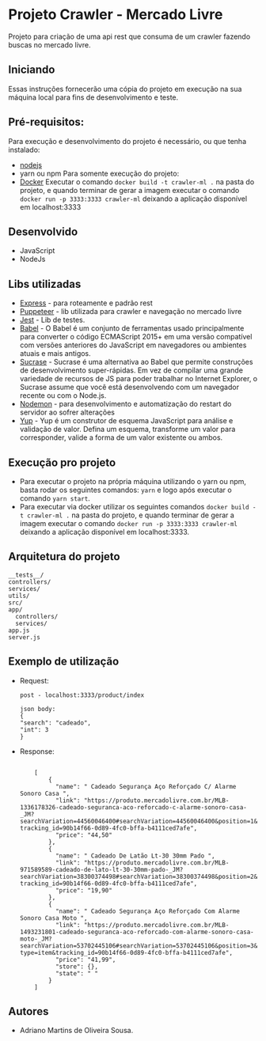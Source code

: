 # Projeto Crawler - Mercado Livre
Projeto para criação de uma api rest que consuma de um crawler fazendo buscas no mercado livre.

## **Iniciando**
Essas instruções fornecerão uma cópia do projeto em execução na sua máquina local para fins de desenvolvimento e teste. 

## **Pré-requisitos:**
Para execução e desenvolvimento do projeto é necessário, ou que tenha instalado:
- [nodejs](https://nodejs.org/en/)
- yarn ou npm
Para somente execução do projeto:
- [Docker](https://www.docker.com/)
Executar o comando `docker build -t crawler-ml .` na pasta do projeto, e quando 
terminar de gerar a imagem executar o comando `docker run -p 3333:3333 crawler-ml`
deixando a aplicação disponível em localhost:3333

## **Desenvolvido**
 - JavaScript
 - NodeJs

## **Libs utilizadas**
 - [Express](https://expressjs.com/pt-br/) - para roteamente e padrão rest
 - [Puppeteer](https://github.com/puppeteer/puppeteer) - lib utilizada para crawler e navegação no mercado livre
 - [Jest](https://jestjs.io/) - Lib de testes.
 - [Babel](https://babeljs.io/) - O Babel é um conjunto de ferramentas usado principalmente para converter o código ECMAScript 2015+ em uma versão compatível com versões anteriores do JavaScript em navegadores ou ambientes atuais e mais antigos.
 - [Sucrase](https://github.com/alangpierce/sucrase) - Sucrase é uma alternativa ao Babel que permite construções de desenvolvimento super-rápidas. Em vez de compilar uma grande variedade de recursos de JS para poder trabalhar no Internet Explorer, o Sucrase assume que você está desenvolvendo com um navegador recente ou com o Node.js.
 - [Nodemon](https://github.com/remy/nodemon) - para desenvolvimento e automatização do restart do servidor ao sofrer alterações
 - [Yup](https://github.com/jquense/yup) - Yup é um construtor de esquema JavaScript para análise e validação de valor. Defina um esquema, transforme um valor para corresponder, valide a forma de um valor existente ou ambos.

## **Execução pro projeto**
 - Para executar o projeto na própria máquina utilizando o yarn ou npm, basta rodar os seguintes comandos:
 ```yarn``` e logo após executar o comando ```yarn start```.
 - Para executar via docker utilizar os seguintes comandos `docker build -t crawler-ml .` na pasta do projeto, e quando 
terminar de gerar a imagem executar o comando `docker run -p 3333:3333 crawler-ml`
deixando a aplicação disponível em localhost:3333.



## **Arquitetura do projeto**
	__tests__/
    controllers/
    services/
    utils/
	src/
    app/
      controllers/
      services/
    app.js
    server.js



## **Exemplo de utilização**
- Request:
    ```
    post - localhost:3333/product/index

    json body:
    {
	"search": "cadeado",
	"int": 3
    }

    ```

- Response:
    ```

        [
            {
              "name": " Cadeado Segurança Aço Reforçado C/ Alarme Sonoro Casa ",
              "link": "https://produto.mercadolivre.com.br/MLB-1336178326-cadeado-seguranca-aco-reforcado-c-alarme-sonoro-casa-_JM?searchVariation=44560046400#searchVariation=44560046400&position=1&type=item&        tracking_id=90b14f66-0d89-4fc0-bffa-b4111ced7afe",
              "price": "44,50"
            },
            {
              "name": " Cadeado De Latão Lt-30 30mm Pado ",
              "link": "https://produto.mercadolivre.com.br/MLB-971589589-cadeado-de-lato-lt-30-30mm-pado-_JM?searchVariation=38300374498#searchVariation=38300374498&position=2&type=item&          tracking_id=90b14f66-0d89-4fc0-bffa-b4111ced7afe",
              "price": "19,90"
            },
            {
              "name": " Cadeado Segurança Aço Reforçado Com Alarme Sonoro Casa Moto ",
              "link": "https://produto.mercadolivre.com.br/MLB-1493231801-cadeado-seguranca-aco-reforcado-com-alarme-sonoro-casa-moto-_JM?searchVariation=53702445106#searchVariation=53702445106&position=3&       type=item&tracking_id=90b14f66-0d89-4fc0-bffa-b4111ced7afe",
              "price": "41,99",
              "store": {},
              "state": " "
            }
        ]

    ```
## **Autores**
- Adriano Martins de Oliveira Sousa.

